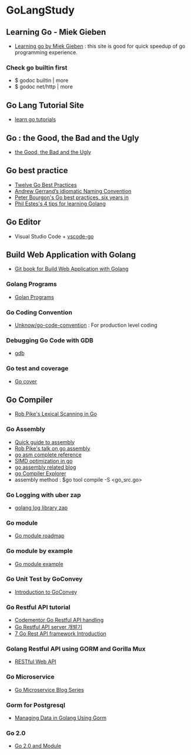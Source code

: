 # GoLangStudy


## Learning Go - Miek Gieben
 - [Learning go by Miek Gieben](https://www.miek.nl/go/) : this site is good for quick speedup of go programming experience.
 
### Check go builtin first
 - $ godoc builtin | more
 - $ godoc net/http | more
 
## Go Lang Tutorial Site
 - [learn go tutorials](https://stackify.com/learn-go-tutorials/)
 
## Go : the Good, the Bad and the Ugly
 - [the Good, the Bad and the Ugly](https://bluxte.net/musings/2018/04/10/go-good-bad-ugly/)

## Go best practice
 - [Twelve Go Best Practices](https://talks.golang.org/2013/bestpractices.slide#1)
 - [Andrew Gerrand’s idiomatic Naming Convention](https://talks.golang.org/2014/names.slide#1)
 - [Peter Bourgon's Go best practices, six years in](https://peter.bourgon.org/go-best-practices-2016/)
 - [Phil Estes's 4 tips for learning Golang](https://opensource.com/article/18/11/learning-golang)

## Go Editor 
 -  Visual Studio Code + [vscode-go](https://github.com/Microsoft/vscode-go)

## Build Web Application with Golang
 - [Git book for Build Web Application with Golang](https://astaxie.gitbooks.io/build-web-application-with-golang/en/)

### Golang Programs
 - [Golan Programs](http:/www.golangprograms.com/)

### Go Coding Convention
 - [Unknow/go-code-convention](https://github.com/Unknwon/go-code-convention/blob/master/en-US/README.md) : For production level coding 


### Debugging Go Code with GDB
 - [gdb](https://golang.org/doc/gdb)


### Go test and coverage
 - [Go cover](https://blog.golang.org/cover)

## Go Compiler
 - [Rob Pike's Lexical Scanning in Go](https://talks.golang.org/2011/lex.slide#1)

### Go Assembly 
 - [Quick guide to assembly](https://golang.org/doc/asm)
 - [Rob Pike's talk on go assembly](https://talks.golang.org/2016/asm.slide#1)
 - [go asm complete reference](https://quasilyte.github.io/blog/post/go-asm-complementary-reference/)
 - [SIMD optimization in go](https://goroutines.com/asm)
 - [go assembly related blog](https://quasilyte.github.io/blog/)
 - [go Compiler Explorer](https://go.godbolt.org/)
 - assembly method :  $go tool compile -S <go_src.go>


### Go Logging with uber zap
 - [golang log library zap](https://github.com/golangkorea/gophercon-talks/blob/master/slides/201901/golang-log-library-zap.pdf)

### Go module
 - [Go module roadmap](https://blog.golang.org/modules2019) 
 
### Go module by example
 - [Go module example](https://github.com/go-modules-by-example/index)

### Go Unit Test by GoConvey
 - [Introduction to GoConvey](https://www.youtube.com/watch?v=wlUKRxWEELU)
 
### Go Restful API tutorial
 - [Codementor Go Restful API handling](https://www.codementor.io/codehakase/building-a-restful-api-with-golang-a6yivzqdo)
 - [Go Restful API server 개발기](https://www.slideshare.net/Hyejong/golang-restful)
 - [7 Go Rest API framework Introduction](https://nordicapis.com/7-frameworks-to-build-a-rest-api-in-go/)

### Golang Restful API using GORM and Gorilla Mux
 - [RESTful Web API](http://www.golangprograms.com/advance-programs/golang-restful-api-using-grom-and-gorilla-mux.html)

### Go Microservice
 - [Go Microservice Blog Series](http://callistaenterprise.se/blogg/teknik/2017/02/17/go-blog-series-part1/)

### Gorm for Postgresql 
 - [Managing Data in Golang Using Gorm](http://blog.tamizhvendan.in/blog/2017/07/23/managing-data-in-golang-using-gorm-part-1/)
 
### Go 2.0 
 - [Go 2.0 and Module](http://callistaenterprise.se/assets/presentationer/cadec-2019-go.pdf)

